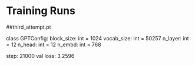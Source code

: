 # Training Runs

##third_attempt.pt

class GPTConfig:
    block_size: int = 1024
    vocab_size: int = 50257
    n_layer: int = 12
    n_head: int = 12
    n_embd: int = 768

step: 21000
val loss: 3.2596